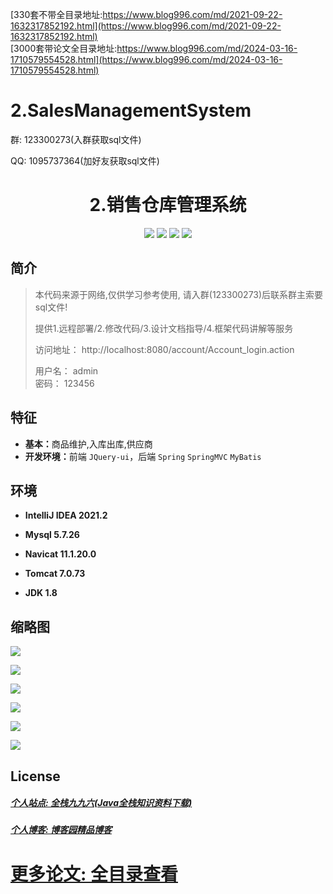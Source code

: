 [330套不带全目录地址:https://www.blog996.com/md/2021-09-22-1632317852192.html](https://www.blog996.com/md/2021-09-22-1632317852192.html)<br/>
[3000套带论文全目录地址:https://www.blog996.com/md/2024-03-16-1710579554528.html](https://www.blog996.com/md/2024-03-16-1710579554528.html)
# 2.SalesManagementSystem

<p>群: 123300273(入群获取sql文件)</p>
<p>QQ: 1095737364(加好友获取sql文件)</p>

<p><h1 align="center">2.销售仓库管理系统</h1></p>

<p align="center">
	<img src="https://img.shields.io/badge/jdk-1.8-orange.svg"/>
    <img src="https://img.shields.io/badge/spring-5.x-lightgrey.svg"/>
    <img src="https://img.shields.io/badge/springmvc-3.x-blue.svg"/>
    <img src="https://img.shields.io/badge/mybatis-3.x-blue.svg"/>
</p>

## 简介

> 本代码来源于网络,仅供学习参考使用, 请入群(123300273)后联系群主索要sql文件!
> 
> 提供1.远程部署/2.修改代码/3.设计文档指导/4.框架代码讲解等服务
>
> 访问地址： http://localhost:8080/account/Account_login.action
>
>   用户名： admin  
>   密码： 123456
>




## 特征

- <b>基本：</b>商品维护,入库出库,供应商
- <b>开发环境：</b>前端 `JQuery-ui`，后端 `Spring` `SpringMVC` `MyBatis`


## 环境

- <b>IntelliJ IDEA 2021.2</b>

- <b>Mysql 5.7.26</b>

- <b>Navicat  11.1.20.0</b>

- <b>Tomcat 7.0.73</b>

- <b>JDK 1.8</b>


## 缩略图

![](https://img2020.cnblogs.com/blog/588112/202011/588112-20201122122624424-390373469.png)

![](https://img2020.cnblogs.com/blog/588112/202011/588112-20201122122633084-1534274156.png)

![](https://img2020.cnblogs.com/blog/588112/202011/588112-20201122122644350-920885727.png)

![](https://img2020.cnblogs.com/blog/588112/202011/588112-20201122122658106-356231109.png)

![](https://img2020.cnblogs.com/blog/588112/202011/588112-20201122122709456-780973060.png)

![](https://img2020.cnblogs.com/blog/588112/202011/588112-20201122122718524-723608043.png)

## License

##### [个人站点: 全栈九九六(Java全栈知识资料下载)](https://www.blog996.com/)
##### [个人博客: 博客园精品博客](https://www.cnblogs.com/yysbolg/)
# [更多论文: 全目录查看](https://www.blog996.com/md/2021-09-22-1632317852192.html)
